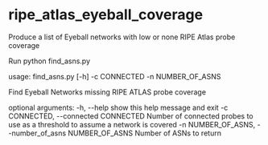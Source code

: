 # ripe_atlas_eyeball_coverage
Produce a list of Eyeball networks with low or none RIPE Atlas probe coverage



Run python find_asns.py

usage: find_asns.py [-h] -c CONNECTED -n NUMBER_OF_ASNS

Find Eyeball Networks missing RIPE ATLAS probe coverage

optional arguments:
  -h, --help            show this help message and exit
  -c CONNECTED, --connected CONNECTED Number of connected probes to use as a threshold to assume a network is covered
  -n NUMBER_OF_ASNS, --number_of_asns NUMBER_OF_ASNS Number of ASNs to return

